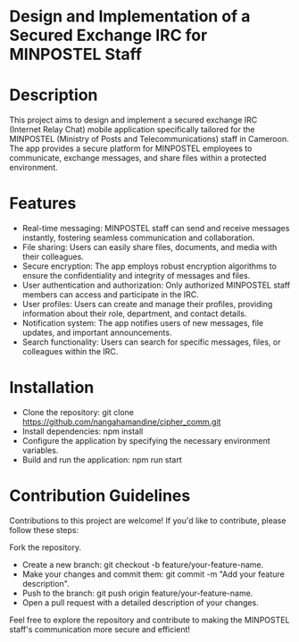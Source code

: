 # Design and Implementation of a Secured Exchange IRC for MINPOSTEL Staff

# Description
This project aims to design and implement a secured exchange IRC (Internet Relay Chat) mobile application specifically tailored for the MINPOSTEL (Ministry of Posts and Telecommunications) staff in Cameroon. The app provides a secure platform for MINPOSTEL employees to communicate, exchange messages, and share files within a protected environment.

# Features
- Real-time messaging: MINPOSTEL staff can send and receive messages instantly, fostering seamless communication and collaboration.
- File sharing: Users can easily share files, documents, and media with their colleagues.
- Secure encryption: The app employs robust encryption algorithms to ensure the confidentiality and integrity of messages and files.
- User authentication and authorization: Only authorized MINPOSTEL staff members can access and participate in the IRC.
- User profiles: Users can create and manage their profiles, providing information about their role, department, and contact    details.
- Notification system: The app notifies users of new messages, file updates, and important announcements.
- Search functionality: Users can search for specific messages, files, or colleagues within the IRC.

# Installation
- Clone the repository: git clone https://github.com/nangahamandine/cipher_comm.git
- Install dependencies: npm install
- Configure the application by specifying the necessary environment variables.
- Build and run the application: npm run start

# Contribution Guidelines
Contributions to this project are welcome! If you'd like to contribute, please follow these steps:

Fork the repository.
- Create a new branch: git checkout -b feature/your-feature-name.
- Make your changes and commit them: git commit -m "Add your feature description".
- Push to the branch: git push origin feature/your-feature-name.
- Open a pull request with a detailed description of your changes.

Feel free to explore the repository and contribute to making the MINPOSTEL staff's communication more secure and efficient!
